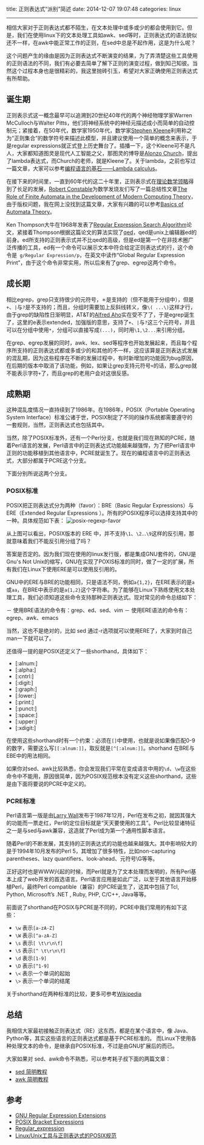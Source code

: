 title: 正则表达式“派别”简述
date: 2014-12-07 19:07:48
categories: linux

---

相信大家对于正则表达式都不陌生，在文本处理中或多或少的都会使用到它。但是，我们在使用linux下的文本处理工具如awk、sed等时，正则表达式的语法貌似还不一样，在awk中能正常工作的正则，在sed中总是不起作用，这是为什么呢？

这个问题产生的缘由是因为正则表达式不断演变的结果，为了弄清楚这些工具使用的正则语法的不同，我们有必要去简单了解下正则的演变过程，做到知己知彼。当然这个过程本身也是很精彩的，我这里抛砖引玉，希望对大家正确使用正则表达式有所帮助。

## 诞生期

正则表示式这一概念最早可以追溯到20世纪40年代的两个神经物理学家Warren McCulloch与Walter Pitts，他们将神经系统中的神经元描述成小而简单的自动控制元；紧接着，在50年代，数学家1950年代，数学家[Stephen Kleene](http://en.wikipedia.org/wiki/Stephen_Cole_Kleene)利用称之为“正则集合”的数学符号来描述此模型，并且建议使用一个简单的概念来表示，于是regular expressions就正式登上历史舞台了。插播一下，这个Kleene可不是凡人，大家都知道图灵是现代人工智能之父，那图灵的博导是[Alonzo Church](http://en.wikipedia.org/wiki/Alonzo_Church)，提出了lambda表达式，而Church的老师，就是Kleene了。关于lambda，之前也写过一篇文章，大家可以参考[编程语言的基石——Lambda calculus](/blog/2014/10/12/lambda-calculus-introduction/)。

在接下来的时间里，一直到60年代的这二十年里，正则表示式在[理论数学领略](http://en.wikipedia.org/wiki/Pure_mathematics)得到了长足的发展，[Robert Constable](http://www.cs.cornell.edu/home/rc/)为数学发烧友们写了一篇总结性文章[The Role of Finite Automata in the Development of Modern Computing Theory](http://www.sciencedirect.com/science/article/pii/S0049237X08712539)，由于版权问题，我在网上没找到这篇文章，大家有兴趣的可以参考[Basics of Automata Theory](http://cs.stanford.edu/people/eroberts/courses/soco/projects/2004-05/automata-theory/basics.html)。

Ken Thompson大牛在1968年发表了[Regular Expression Search Algorithm](http://www.fing.edu.uy/inco/cursos/intropln/material/p419-thompson.pdf)论文，紧接着Thompson根据这篇论文的算法实现了[qed](http://en.wikipedia.org/wiki/QED_%28text_editor%29)，qed是unix上编辑器ed的前身。ed所支持的正则表示式并不比qed的高级，但是ed是第一个在非技术圈广泛传播的工具，ed有一个命令可以展示文本中符合给定正则表达式的行，这个命令是` g/Regular Expression/p`，在英文中读作“Global Regular Expression Print”，由于这个命令非常实用，所以后来有了grep、egrep这两个命令。

## 成长期

相比egrep，grep只支持很少的元符号，`＊`是支持的（但不能用于分组中），但是`+`、`|`与`?`是不支持的；而且，分组时需要加上反斜线转义，像`\( ...\)`这样才行，由于grep的缺陷性日渐明显，AT&T的[Alfred Aho](http://en.wikipedia.org/wiki/Alfred_Aho)实在受不了了，于是egrep诞生了，这里的e表示extended，加强版的意思，支持了`+`、`|`与`?`这三个元符号，并且可以在分组中使用`*`，分组可以直接写成`(...)`，同时用`\1,\2...`来引用分组。

在grep、egrep发展的同时，awk、lex、sed等程序也开始发展起来，而且每个程序所支持的正则表达式都或多或少的和其他的不一样，这应该算是正则表达式发展的混乱期，因为这些程序在不断的发展过程中，有时新增加的功能因为bug原因，在后期的版本中取消了该功能，例如，如果让grep支持元符号`+`的话，那么grep就不能表示字符`+`了，而且grep的老用户会对这很反感。

## 成熟期

这种混乱度情况一直持续到了1986年。在1986年，POSIX（Portable Operating System Interface）标准公诸于世，POSIX制定了不同的操作系统都需要遵守的一套规则，当然，正则表达式也包括其中。

当然，除了POSIX标准外，还有一个Perl分支，也就是我们现在熟知的PCRE，随着Perl语言的发展，Perl语言中的正则表达式功能越来越强悍，为了把Perl语言中正则的功能移植到其他语言中，PCRE就诞生了。现在的编程语言中的正则表达式，大部分都属于PCRE这个分支。

下面分别所说这两个分支。

### POSIX标准
POSIX把正则表达式分为两种（favor）：BRE（Basic Regular Expressions）与ERE（Extended Regular Expressions ）。所有的POSIX程序可以选择支持其中的一种。具体规范如下表：
<img src="http://img03.taobaocdn.com/imgextra/i3/581166664/TB2uVx6bpXXXXaDXpXXXXXXXXXX_!!581166664.png" alt=" posix-regexp-favor"/>

从上图可以看出，POSIX版本的 ERE 中，并不支持`\1`、`\2`...`\9`这样的反引用，那就意味着我们不能反引用分组了吗？

答案是否定的。因为我们现在使用的linux发行版，都是集成GNU套件的，GNU是Gnu's Not Unix的缩写，GNU在实现了POXIS标准的同时，做了一定的扩展，所有我们在Linux下使用ERE是可以使用反引用的。

GNU中的ERE与BRE的功能相同，只是语法不同，例如`a{1,2}`，在ERE表示的是`a`或`aa`，在BRE中表示的是`a{1,2}`这个字符串。为了能够在Linux下熟练使用文本处理工具，我们必须知道这些命令支持那种正则表达式。现对常见的命令总结如下：

－ 使用BRE语法的命令有：grep、ed、sed、vim
－ 使用ERE语法的命令有：egrep、awk、emacs

当然，这也不是绝对的，比如 sed 通过-r选项就可以使用ERE了，大家到时自己man一下就可以了。

还值得一提的是POSIX还定义了一些shorthand，具体如下：

- [:alnum:]
- [:alpha:]
- [:cntrl:]
- [:digit:]
- [:graph:]
- [:lower:]
- [:print:]
- [:punct:]
- [:space:]
- [:upper:]
- [:xdigit:]

在使用这些shorthand时有一个约束：必须在`[]`中使用，也就是说如果像匹配0-9的数字，需要这么写`[[:alnum:]]`，取反就是`[^[:alnum:]]`。shorhand 在BRE与EBE中的用法相同。

如果你对sed、awk比较熟悉，你会发现我们平常在变成语言中用的`\d`、`\w`在这些命令中不能用，原因很简单，因为POSIX规范根本没有定义这些shorthand，这些是由下面将要说的PCRE中定义的。

### PCRE标准

Perl语言第一版是由[Larry Wall](http://en.wikipedia.org/wiki/Larry_Wall)发布于1987年12月，Perl在发布之初，就因其强大的功能而一票走红，Perl的定位目标就是“天天要使用的工具”。Perl比较显诸特征之一是与sed与awk兼容，这造就了Perl成为第一个通用性脚本语言。

随着Perl的不断发展，其支持的正则表达式的功能也越来越强大。其中影响较大的是于1994年10月发布的Perl 5，其增加了很多特性，比如non-capturing parentheses、lazy quantifiers、look-ahead、元符号\\G等等。

正好这时也是WWW兴起的时候，而Perl就是为了文本处理而发明的，所有Perl基本上成了web开发的首选语言。Perl语言应用是如此广泛，以至于其他语言开始移植Perl，最终Perl compatible（兼容）的PCRE诞生了，这其中包括了Tcl, Python, Microsoft’s .NET , Ruby, PHP, C/C++, Java等等。

前面说了shorthand在POSIX与PCRE是不同的，PCRE中我们常用的有如下这些：

- `\w` 表示`[a-zA-Z]`
- `\W` 表示`[^a-zA-Z]`
- `\s` 表示`[ \t\r\n\f]`
- `\S` 表示`[^ \t\r\n\f]`
- `\d` 表示`[1-9]`
- `\D` 表示`[^1-9]`
- `\<` 表示一个单词的起始
- `\>` 表示一个单词的结尾

关于shorthand在两种标准的比较，更多可参考[Wikipedia](http://en.wikipedia.org/wiki/Regular_expression#Character_classes)

## 总结

我相信大家最初接触正则表达式（RE）这东西，都是在某个语言中，像 Java、Python等，其实这些语言的正则表达式都是基于PCRE标准的。
而Linux下使用各种处理文本的命令，是继承自POSIX标准，不过是由GNU扩展后的而已。

大家如果对 sed、awk命令不熟悉，可以参考耗子叔下面的两篇文章：

- [sed 简明教程](http://coolshell.cn/articles/9104.html)
- [awk 简明教程](http://coolshell.cn/articles/9070.html)

## 参考

- [GNU Regular Expression Extensions](http://www.regular-expressions.info/gnu.html)
- [POSIX Bracket Expressions](http://www.regular-expressions.info/posixbrackets.html)
- [Regular_expression](http://en.wikipedia.org/wiki/Regular_expression)
- [Linux/Unix工具与正则表达式的POSIX规范](http://www.infoq.com/cn/news/2011/07/regular-expressions-6-POSIX)